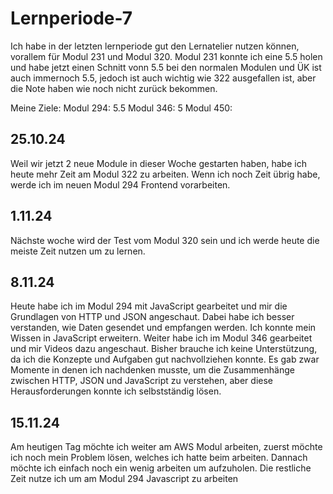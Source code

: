 # Lernperiode-7

Ich habe in der letzten lernperiode gut den Lernatelier nutzen können, vorallem für Modul 231 und Modul 320. Modul 231 konnte ich eine 5.5 holen und habe jetzt einen Schnitt vonn 5.5 bei den normalen Modulen und ÜK ist auch immernoch 5.5, jedoch ist auch wichtig wie 322 ausgefallen ist, aber die Note haben wie noch nicht zurück bekommen. 

Meine Ziele:
Modul 294: 5.5
Modul 346: 5
Modul 450: 




## 25.10.24

Weil wir jetzt 2 neue Module in dieser Woche gestarten haben, habe ich heute mehr Zeit am Modul 322 zu arbeiten. Wenn ich noch Zeit übrig habe, werde ich im neuen Modul 294 Frontend vorarbeiten.

## 1.11.24

Nächste woche wird der Test vom Modul 320 sein und ich werde heute die meiste Zeit nutzen um zu lernen.

## 8.11.24

Heute habe ich im Modul 294 mit JavaScript gearbeitet und mir die Grundlagen von HTTP und JSON angeschaut. Dabei habe ich besser verstanden, wie Daten gesendet und empfangen werden. Ich konnte mein Wissen in JavaScript erweitern. Weiter habe ich im Modul 346 gearbeitet und mir Videos dazu angeschaut. Bisher brauche ich keine Unterstützung, da ich die Konzepte und Aufgaben gut nachvollziehen konnte. Es gab zwar Momente in denen ich nachdenken musste, um die Zusammenhänge zwischen HTTP, JSON und JavaScript zu verstehen, aber diese Herausforderungen konnte ich selbstständig lösen. 

## 15.11.24

Am heutigen Tag möchte ich weiter am AWS Modul arbeiten, zuerst möchte ich noch mein Problem lösen, welches ich hatte beim arbeiten. Dannach möchte ich einfach noch ein wenig arbeiten um aufzuholen. Die restliche Zeit nutze ich um am Modul 294 Javascript zu arbeiten

